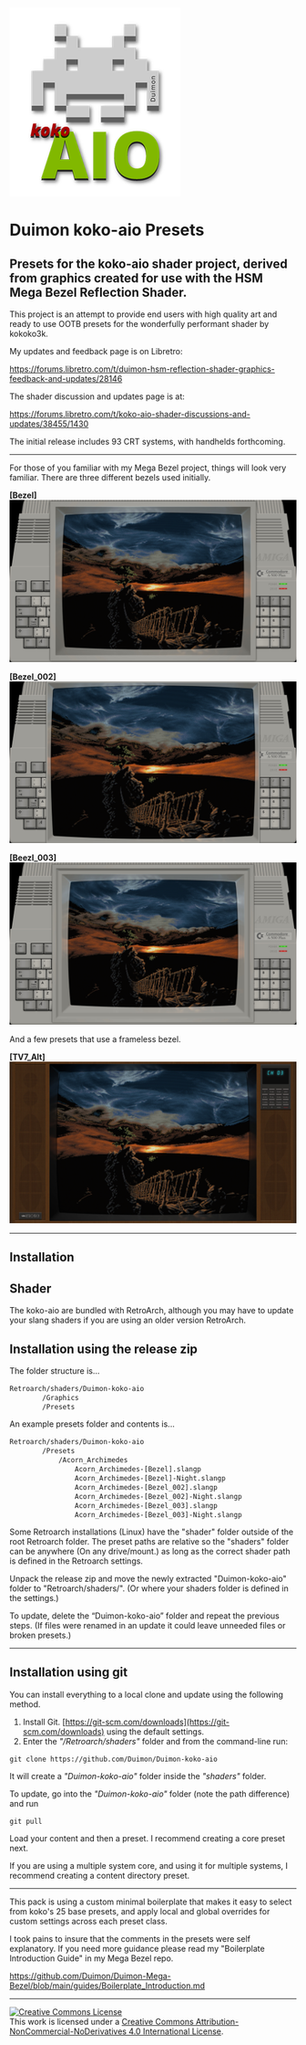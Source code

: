 ![](images/Duimon-aio-small.png)

# Duimon koko-aio Presets

## Presets for the koko-aio shader project, derived from graphics created for use with the HSM Mega Bezel Reflection Shader.

This project is an attempt to provide end users with high quality art and ready to use OOTB presets for the wonderfully performant shader by kokoko3k.

My updates and feedback page is on Libretro:

https://forums.libretro.com/t/duimon-hsm-reflection-shader-graphics-feedback-and-updates/28146

The shader discussion and updates page is at:

https://forums.libretro.com/t/koko-aio-shader-discussions-and-updates/38455/1430

The initial release includes 93 CRT systems, with handhelds forthcoming.

___

For those of you familiar with my Mega Bezel project, things will look very familiar. There are three different bezels used initially.

**[Bezel]**
![](images/Amiga_A500_Plus_Bezel.jpg)

**[Bezel_002]**
![](images/Amiga_A500_Plus_Bezel_002.jpg)

**[Beezl_003]**
![](images/Amiga_A500_Plus_Bezel_003.jpg)

And a few presets that use a frameless bezel.

**[TV7_Alt]**
![](images/TV7_Alt.jpg)

___

## Installation

## Shader

The koko-aio are bundled with RetroArch, although you may have to update your slang shaders if you are using an older version RetroArch.

## Installation using the release zip

The folder structure is...

    Retroarch/shaders/Duimon-koko-aio
        	/Graphics
        	/Presets  

An example presets folder and contents is...

    Retroarch/shaders/Duimon-koko-aio
    		/Presets
    			/Acorn_Archimedes
    				Acorn_Archimedes-[Bezel].slangp
    				Acorn_Archimedes-[Bezel]-Night.slangp
    				Acorn_Archimedes-[Bezel_002].slangp
    				Acorn_Archimedes-[Bezel_002]-Night.slangp
    				Acorn_Archimedes-[Bezel_003].slangp
    				Acorn_Archimedes-[Bezel_003]-Night.slangp  

Some Retroarch installations (Linux) have the "shader" folder outside of the root Retroarch folder. The preset paths are relative so the "shaders" folder can be anywhere (On any drive/mount.) as long as the correct shader path is defined in the Retroarch settings.

Unpack the release zip and move the newly extracted "Duimon-koko-aio" folder to "Retroarch/shaders/". (Or where your shaders folder is defined in the settings.)

To update, delete the “Duimon-koko-aio” folder and repeat the previous steps. (If files were renamed in an update it could leave unneeded files or broken presets.)

___

## Installation using git


You can install everything to a local clone and update using the following method.

1. Install Git. [https://git-scm.com/downloads](https://git-scm.com/downloads) using the default settings.
2. Enter the *"/Retroarch/shaders"* folder and from the command-line run:

```
git clone https://github.com/Duimon/Duimon-koko-aio
```

It will create a *"Duimon-koko-aio"* folder inside the *"shaders"* folder. 

To update, go into the *"Duimon-koko-aio"* folder (note the path difference) and run

```
git pull
```

Load your content and then a preset. I recommend creating a core preset next.

If you are using a multiple system core, and using it for multiple systems, I recommend creating a content directory preset.

___

This pack is using a custom minimal boilerplate that makes it easy to select from koko's 25 base presets, and apply local and global overrides for custom settings across each preset class.

I took pains to insure that the comments in the presets were self explanatory. If you need more guidance please read my "Boilerplate Introduction Guide" in my Mega Bezel repo.

https://github.com/Duimon/Duimon-Mega-Bezel/blob/main/guides/Boilerplate_Introduction.md

___

<a rel="license" href="http://creativecommons.org/licenses/by-nc-nd/4.0/"><img alt="Creative Commons License" style="border-width:0" src="https://i.creativecommons.org/l/by-nc-nd/4.0/80x15.png" /></a><br />This work is licensed under a <a rel="license" href="http://creativecommons.org/licenses/by-nc-nd/4.0/">Creative Commons Attribution-NonCommercial-NoDerivatives 4.0 International License</a>.